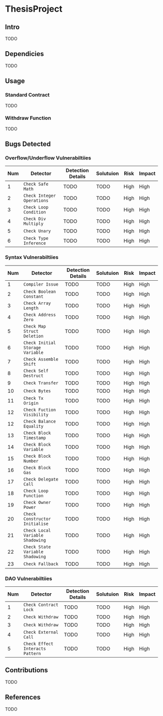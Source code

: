 # ThesisProject
## Intro
TODO
## Dependicies
TODO
## Usage
### Standard Contract
TODO
### Withdraw Function
TODO
## Bugs Detected
### Overflow/Underflow Vulnerabiltiies
Num | Detector | Detection Details | Solutuion | Risk | Impact
--- | --- | --- | --- | --- | --- |
1 | `Check Safe Math` | TODO | TODO | High | High
2 | `Check Integer Operations` | TODO | TODO | High | High
3 | `Check Loop Condition` | TODO | TODO | High | High
4 | `Check Div Multiply` | TODO | TODO | High | High
5 | `Check Unary` | TODO | TODO | High | High
6 | `Check Type Inference` | TODO | TODO | High | High

### Syntax Vulnerabiltiies
Num | Detector | Detection Details | Solutuion | Risk | Impact
--- | --- | --- | --- | --- | --- |
1 | `Compiler Issue` | TODO | TODO | High | High
2 | `Check Boolean Constant` | TODO | TODO | High | High
3 | `Check Array Length` | TODO | TODO | High | High
4 | `Check Address Zero` | TODO | TODO | High | High
5 | `Check Map Struct Deletion` | TODO | TODO | High | High
6 | `Check Initial Storage Variable` | TODO | TODO | High | High
7 | `Check Assemble Shift` | TODO | TODO | High | High
8 | `Check Self Destruct` | TODO | TODO | High | High
9 | `Check Transfer` | TODO | TODO | High | High
10 | `Check Bytes` | TODO | TODO | High | High
11 | `Check Tx Origin` | TODO | TODO | High | High
12 | `Check Fuction Visibility` | TODO | TODO | High | High
12 | `Check Balance Equality` | TODO | TODO | High | High
13 | `Check Block Timestamp` | TODO | TODO | High | High
14 | `Check Block Variable` | TODO | TODO | High | High
15 | `Check Block Number` | TODO | TODO | High | High
16 | `Check Block Gas` | TODO | TODO | High | High
17 | `Check Delegate Call` | TODO | TODO | High | High
18 | `Check Loop Function` | TODO | TODO | High | High
19 | `Check Owner Power` | TODO | TODO | High | High
20 | `Check Constructor Initialise` | TODO | TODO | High | High
21 | `Check Local Variable Shadowing` | TODO | TODO | High | High
22 | `Check State Variable Shadowing` | TODO | TODO | High | High
23 | `Check Fallback` | TODO | TODO | High | High

### DAO Vulnerabiltiies
Num | Detector | Detection Details | Solutuion | Risk | Impact
--- | --- | --- | --- | --- | --- |
1 | `Check Contract Lock` | TODO | TODO | High | High
2 | `Check Withdraw ` | TODO | TODO | High | High
3 | `Check Withdraw ` | TODO | TODO | High | High
4 | `Check External Call` | TODO | TODO | High | High
5 | `Check Effect Interacts Pattern` | TODO | TODO | High | High

## Contributions
TODO
## References
TODO
